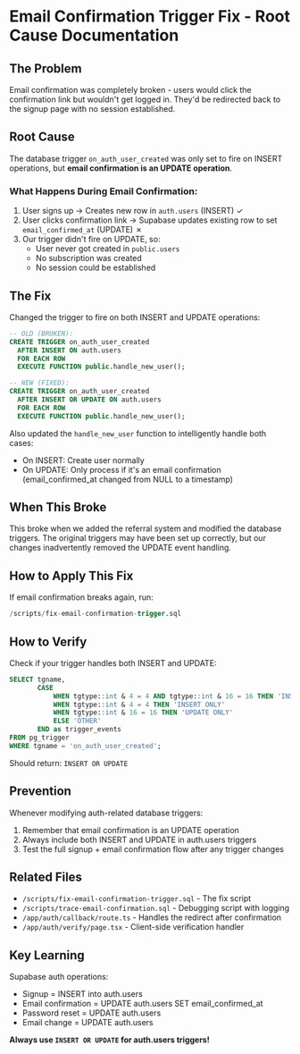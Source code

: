 # Email Confirmation Trigger Fix - Root Cause Documentation

## The Problem
Email confirmation was completely broken - users would click the confirmation link but wouldn't get logged in. They'd be redirected back to the signup page with no session established.

## Root Cause
The database trigger `on_auth_user_created` was only set to fire on INSERT operations, but **email confirmation is an UPDATE operation**.

### What Happens During Email Confirmation:
1. User signs up → Creates new row in `auth.users` (INSERT) ✓
2. User clicks confirmation link → Supabase updates existing row to set `email_confirmed_at` (UPDATE) ✗
3. Our trigger didn't fire on UPDATE, so:
   - User never got created in `public.users`
   - No subscription was created
   - No session could be established

## The Fix
Changed the trigger to fire on both INSERT and UPDATE operations:

```sql
-- OLD (BROKEN):
CREATE TRIGGER on_auth_user_created
  AFTER INSERT ON auth.users
  FOR EACH ROW
  EXECUTE FUNCTION public.handle_new_user();

-- NEW (FIXED):
CREATE TRIGGER on_auth_user_created
  AFTER INSERT OR UPDATE ON auth.users
  FOR EACH ROW
  EXECUTE FUNCTION public.handle_new_user();
```

Also updated the `handle_new_user` function to intelligently handle both cases:
- On INSERT: Create user normally
- On UPDATE: Only process if it's an email confirmation (email_confirmed_at changed from NULL to a timestamp)

## When This Broke
This broke when we added the referral system and modified the database triggers. The original triggers may have been set up correctly, but our changes inadvertently removed the UPDATE event handling.

## How to Apply This Fix
If email confirmation breaks again, run:
```sql
/scripts/fix-email-confirmation-trigger.sql
```

## How to Verify
Check if your trigger handles both INSERT and UPDATE:
```sql
SELECT tgname, 
       CASE 
           WHEN tgtype::int & 4 = 4 AND tgtype::int & 16 = 16 THEN 'INSERT OR UPDATE'
           WHEN tgtype::int & 4 = 4 THEN 'INSERT ONLY'
           WHEN tgtype::int & 16 = 16 THEN 'UPDATE ONLY'
           ELSE 'OTHER'
       END as trigger_events
FROM pg_trigger
WHERE tgname = 'on_auth_user_created';
```

Should return: `INSERT OR UPDATE`

## Prevention
Whenever modifying auth-related database triggers:
1. Remember that email confirmation is an UPDATE operation
2. Always include both INSERT and UPDATE in auth.users triggers
3. Test the full signup + email confirmation flow after any trigger changes

## Related Files
- `/scripts/fix-email-confirmation-trigger.sql` - The fix script
- `/scripts/trace-email-confirmation.sql` - Debugging script with logging
- `/app/auth/callback/route.ts` - Handles the redirect after confirmation
- `/app/auth/verify/page.tsx` - Client-side verification handler

## Key Learning
Supabase auth operations:
- Signup = INSERT into auth.users
- Email confirmation = UPDATE auth.users SET email_confirmed_at
- Password reset = UPDATE auth.users
- Email change = UPDATE auth.users

**Always use `INSERT OR UPDATE` for auth.users triggers!**